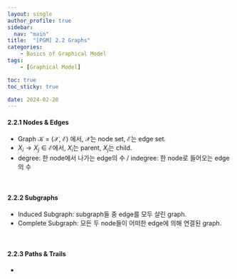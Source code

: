 ```yaml
---
layout: single
author_profile: true
sidebar:
  nav: "main"
title:  "[PGM] 2.2 Graphs"
categories:
    - Basics of Graphical Model
tags:
    - [Graphical Model]

toc: true
toc_sticky: true

date: 2024-02-20
---
```


#### 2.2.1 Nodes & Edges

- Graph $\mathcal{K}$ = ($\mathcal{X}$, $\mathcal{E}$) 에서, $\mathcal{X}$는 node set, $\mathcal{E}$는 edge set.
- $X_i \rightarrow X_j \in \mathcal{E}$에서, $X_i$는 parent, $X_j$는 child.
- degree: 한 node에서 나가는 edge의 수  /  indegree: 한 node로 들어오는 edge의 수

<br/>

#### 2.2.2 Subgraphs

- Induced Subgraph: subgraph들 중 edge를 모두 살린 graph.
- Complete Subgraph: 모든 두 node들이 어떠한 edge에 의해 연결된 graph.

<br/>

#### 2.2.3 Paths & Trails

- 
